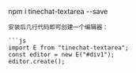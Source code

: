 
npm i tinechat-textarea --save
```
安装后几行代码即可创建一个编辑器：

```js
import E from "tinechat-textarea";
const editor = new E("#div1");
editor.create();
```




